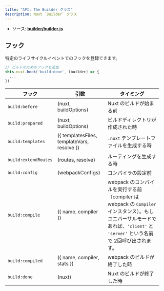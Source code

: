 ```yaml
---
title: "API: The Builder クラス"
description: Nuxt `Builder` クラス
---
```


- ソース: **[builder/builder.js](https://github.com/nuxt/nuxt.js/blob/dev/packages/builder/src/builder.js)**

## フック

特定のライフサイクルイベントでのフックを登録できます。

```js
// ビルドのためのフックを追加
this.nuxt.hook('build:done', (builder) => {
  ...
})
```

フック                | 引数                                        | タイミング
---------------------|--------------------------------------------|----------------------------------------------------------------------------------------------------------------------------------------
`build:before`       | (nuxt, buildOptions)                       | Nuxt のビルドが始まる前
`build:prepared`     | (nuxt, buildOptions)                       | ビルドディレクトリが作成された時
`build:templates`    | ({ templatesFiles, templateVars, resolve }) | `.nuxt` テンプレートファイルを生成する時
`build:extendRoutes` | (routes, resolve)                          | ルーティングを生成する時
`build:config`       | (webpackConfigs)                           | コンパイラの設定前
`build:compile`      | ({ name, compiler })                       | webpack のコンパイルを実行する前（compiler は webpack の `Compiler` インスタンス）。もしユニバーサルモードであれば、`'client'` と `'server'` という名前で 2回呼び出されます。
`build:compiled`     | ({ name, compiler, stats })                | webpack のビルドが終了した時
`build:done`         | (nuxt)                                     | Nuxt のビルドが終了した時
